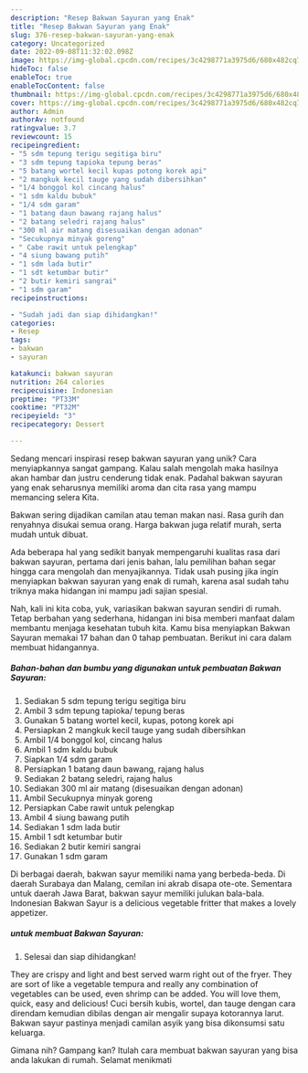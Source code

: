```yaml
---
description: "Resep Bakwan Sayuran yang Enak"
title: "Resep Bakwan Sayuran yang Enak"
slug: 376-resep-bakwan-sayuran-yang-enak
category: Uncategorized
date: 2022-09-08T11:32:02.098Z
image: https://img-global.cpcdn.com/recipes/3c4298771a3975d6/680x482cq70/bakwan-sayuran-foto-resep-utama.jpg
hideToc: false
enableToc: true
enableTocContent: false
thumbnail: https://img-global.cpcdn.com/recipes/3c4298771a3975d6/680x482cq70/bakwan-sayuran-foto-resep-utama.jpg
cover: https://img-global.cpcdn.com/recipes/3c4298771a3975d6/680x482cq70/bakwan-sayuran-foto-resep-utama.jpg
author: Admin
authorAv: notfound
ratingvalue: 3.7
reviewcount: 15
recipeingredient:
- "5 sdm tepung terigu segitiga biru"
- "3 sdm tepung tapioka tepung beras"
- "5 batang wortel kecil kupas potong korek api"
- "2 mangkuk kecil tauge yang sudah dibersihkan"
- "1/4 bonggol kol cincang halus"
- "1 sdm kaldu bubuk"
- "1/4 sdm garam"
- "1 batang daun bawang rajang halus"
- "2 batang seledri rajang halus"
- "300 ml air matang disesuaikan dengan adonan"
- "Secukupnya minyak goreng"
- " Cabe rawit untuk pelengkap"
- "4 siung bawang putih"
- "1 sdm lada butir"
- "1 sdt ketumbar butir"
- "2 butir kemiri sangrai"
- "1 sdm garam"
recipeinstructions:

- "Sudah jadi dan siap dihidangkan!"
categories:
- Resep
tags:
- bakwan
- sayuran

katakunci: bakwan sayuran 
nutrition: 264 calories
recipecuisine: Indonesian
preptime: "PT33M"
cooktime: "PT32M"
recipeyield: "3"
recipecategory: Dessert

---
```





Sedang mencari inspirasi resep bakwan sayuran yang unik? Cara menyiapkannya sangat gampang. Kalau salah mengolah maka hasilnya akan hambar dan justru cenderung tidak enak. Padahal bakwan sayuran yang enak seharusnya memiliki aroma dan cita rasa yang mampu memancing selera Kita.





Bakwan sering dijadikan camilan atau teman makan nasi. Rasa gurih dan renyahnya disukai semua orang. Harga bakwan juga relatif murah, serta mudah untuk dibuat.

Ada beberapa hal yang sedikit banyak mempengaruhi kualitas rasa dari bakwan sayuran, pertama dari jenis bahan, lalu pemilihan bahan segar hingga cara mengolah dan menyajikannya. Tidak usah pusing jika ingin menyiapkan bakwan sayuran yang enak di rumah, karena asal sudah tahu triknya maka hidangan ini mampu jadi sajian spesial.






Nah, kali ini kita coba, yuk, variasikan bakwan sayuran sendiri di rumah. Tetap berbahan yang sederhana, hidangan ini bisa memberi manfaat dalam membantu menjaga kesehatan tubuh kita. Kamu bisa menyiapkan Bakwan Sayuran memakai 17 bahan dan 0 tahap pembuatan. Berikut ini cara dalam membuat hidangannya.

<!--inarticleads1-->

##### Bahan-bahan dan bumbu yang digunakan untuk pembuatan Bakwan Sayuran:

1. Sediakan 5 sdm tepung terigu segitiga biru
1. Ambil 3 sdm tepung tapioka/ tepung beras
1. Gunakan 5 batang wortel kecil, kupas, potong korek api
1. Persiapkan 2 mangkuk kecil tauge yang sudah dibersihkan
1. Ambil 1/4 bonggol kol, cincang halus
1. Ambil 1 sdm kaldu bubuk
1. Siapkan 1/4 sdm garam
1. Persiapkan 1 batang daun bawang, rajang halus
1. Sediakan 2 batang seledri, rajang halus
1. Sediakan 300 ml air matang (disesuaikan dengan adonan)
1. Ambil Secukupnya minyak goreng
1. Persiapkan  Cabe rawit untuk pelengkap
1. Ambil 4 siung bawang putih
1. Sediakan 1 sdm lada butir
1. Ambil 1 sdt ketumbar butir
1. Sediakan 2 butir kemiri sangrai
1. Gunakan 1 sdm garam


Di berbagai daerah, bakwan sayur memiliki nama yang berbeda-beda. Di daerah Surabaya dan Malang, cemilan ini akrab disapa ote-ote. Sementara untuk daerah Jawa Barat, bakwan sayur memiliki julukan bala-bala. Indonesian Bakwan Sayur is a delicious vegetable fritter that makes a lovely appetizer. 

<!--inarticleads2-->

#####  untuk membuat Bakwan Sayuran:


1. Selesai dan siap dihidangkan!

They are crispy and light and best served warm right out of the fryer. They are sort of like a vegetable tempura and really any combination of vegetables can be used, even shrimp can be added. You will love them, quick, easy and delicious! Cuci bersih kubis, wortel, dan tauge dengan cara direndam kemudian dibilas dengan air mengalir supaya kotorannya larut. Bakwan sayur pastinya menjadi camilan asyik yang bisa dikonsumsi satu keluarga. 

Gimana nih? Gampang kan? Itulah cara membuat bakwan sayuran yang bisa anda lakukan di rumah. Selamat menikmati
